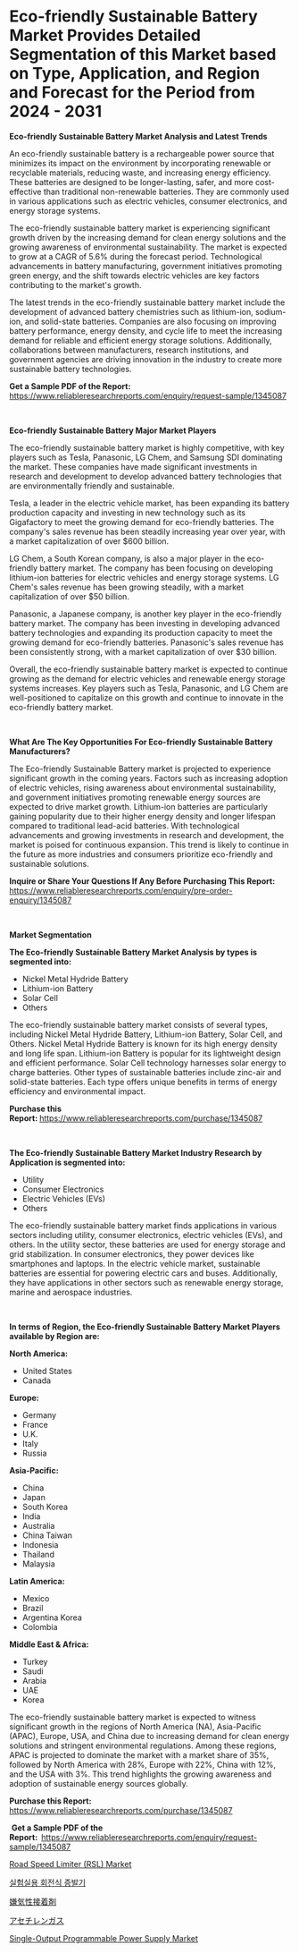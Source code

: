 <p><h1>Eco-friendly Sustainable Battery Market Provides Detailed Segmentation of this Market based on Type, Application, and Region and Forecast for the Period from 2024 - 2031</h1></p><p><strong>Eco-friendly Sustainable Battery Market Analysis and Latest Trends</strong></p>
<p><p>An eco-friendly sustainable battery is a rechargeable power source that minimizes its impact on the environment by incorporating renewable or recyclable materials, reducing waste, and increasing energy efficiency. These batteries are designed to be longer-lasting, safer, and more cost-effective than traditional non-renewable batteries. They are commonly used in various applications such as electric vehicles, consumer electronics, and energy storage systems.</p><p>The eco-friendly sustainable battery market is experiencing significant growth driven by the increasing demand for clean energy solutions and the growing awareness of environmental sustainability. The market is expected to grow at a CAGR of 5.6% during the forecast period. Technological advancements in battery manufacturing, government initiatives promoting green energy, and the shift towards electric vehicles are key factors contributing to the market's growth.</p><p>The latest trends in the eco-friendly sustainable battery market include the development of advanced battery chemistries such as lithium-ion, sodium-ion, and solid-state batteries. Companies are also focusing on improving battery performance, energy density, and cycle life to meet the increasing demand for reliable and efficient energy storage solutions. Additionally, collaborations between manufacturers, research institutions, and government agencies are driving innovation in the industry to create more sustainable battery technologies.</p></p>
<p><strong>Get a Sample PDF of the Report:&nbsp;</strong> <a href="https://www.reliableresearchreports.com/enquiry/request-sample/1345087">https://www.reliableresearchreports.com/enquiry/request-sample/1345087</a></p>
<p>&nbsp;</p>
<p><strong>Eco-friendly Sustainable Battery Major Market Players</strong></p>
<p><p>The eco-friendly sustainable battery market is highly competitive, with key players such as Tesla, Panasonic, LG Chem, and Samsung SDI dominating the market. These companies have made significant investments in research and development to develop advanced battery technologies that are environmentally friendly and sustainable.</p><p>Tesla, a leader in the electric vehicle market, has been expanding its battery production capacity and investing in new technology such as its Gigafactory to meet the growing demand for eco-friendly batteries. The company's sales revenue has been steadily increasing year over year, with a market capitalization of over $600 billion.</p><p>LG Chem, a South Korean company, is also a major player in the eco-friendly battery market. The company has been focusing on developing lithium-ion batteries for electric vehicles and energy storage systems. LG Chem's sales revenue has been growing steadily, with a market capitalization of over $50 billion.</p><p>Panasonic, a Japanese company, is another key player in the eco-friendly battery market. The company has been investing in developing advanced battery technologies and expanding its production capacity to meet the growing demand for eco-friendly batteries. Panasonic's sales revenue has been consistently strong, with a market capitalization of over $30 billion.</p><p>Overall, the eco-friendly sustainable battery market is expected to continue growing as the demand for electric vehicles and renewable energy storage systems increases. Key players such as Tesla, Panasonic, and LG Chem are well-positioned to capitalize on this growth and continue to innovate in the eco-friendly battery market.</p></p>
<p>&nbsp;</p>
<p><strong>What Are The Key Opportunities For Eco-friendly Sustainable Battery Manufacturers?</strong></p>
<p><p>The Eco-friendly Sustainable Battery market is projected to experience significant growth in the coming years. Factors such as increasing adoption of electric vehicles, rising awareness about environmental sustainability, and government initiatives promoting renewable energy sources are expected to drive market growth. Lithium-ion batteries are particularly gaining popularity due to their higher energy density and longer lifespan compared to traditional lead-acid batteries. With technological advancements and growing investments in research and development, the market is poised for continuous expansion. This trend is likely to continue in the future as more industries and consumers prioritize eco-friendly and sustainable solutions.</p></p>
<p><strong>Inquire or Share Your Questions If Any Before Purchasing This Report:</strong> <a href="https://www.reliableresearchreports.com/enquiry/pre-order-enquiry/1345087">https://www.reliableresearchreports.com/enquiry/pre-order-enquiry/1345087</a></p>
<p>&nbsp;</p>
<p><strong>Market Segmentation</strong></p>
<p><strong>The Eco-friendly Sustainable Battery Market Analysis by types is segmented into:</strong></p>
<p><ul><li>Nickel Metal Hydride Battery</li><li>Lithium-ion Battery</li><li>Solar Cell</li><li>Others</li></ul></p>
<p><p>The eco-friendly sustainable battery market consists of several types, including Nickel Metal Hydride Battery, Lithium-ion Battery, Solar Cell, and Others. Nickel Metal Hydride Battery is known for its high energy density and long life span. Lithium-ion Battery is popular for its lightweight design and efficient performance. Solar Cell technology harnesses solar energy to charge batteries. Other types of sustainable batteries include zinc-air and solid-state batteries. Each type offers unique benefits in terms of energy efficiency and environmental impact.</p></p>
<p><strong>Purchase this Report:&nbsp;</strong><a href="https://www.reliableresearchreports.com/purchase/1345087">https://www.reliableresearchreports.com/purchase/1345087</a></p>
<p>&nbsp;</p>
<p><strong>The Eco-friendly Sustainable Battery Market Industry Research by Application is segmented into:</strong></p>
<p><ul><li>Utility</li><li>Consumer Electronics</li><li>Electric Vehicles (EVs)</li><li>Others</li></ul></p>
<p><p>The eco-friendly sustainable battery market finds applications in various sectors including utility, consumer electronics, electric vehicles (EVs), and others. In the utility sector, these batteries are used for energy storage and grid stabilization. In consumer electronics, they power devices like smartphones and laptops. In the electric vehicle market, sustainable batteries are essential for powering electric cars and buses. Additionally, they have applications in other sectors such as renewable energy storage, marine and aerospace industries.</p></p>
<p>&nbsp;</p>
<p><strong>In terms of Region, the Eco-friendly Sustainable Battery Market Players available by Region are:</strong></p>
<p>
    <p> <strong> North America: </strong>
        <ul>
            <li>United States</li>
            <li>Canada</li>
        </ul>
        </p> 
    <p> <strong> Europe: </strong>
        <ul>
            <li>Germany</li>
            <li>France</li>
            <li>U.K.</li>
            <li>Italy</li>
            <li>Russia</li>
        </ul>
        </p> 
    <p> <strong> Asia-Pacific: </strong>
        <ul>
            <li>China</li>
            <li>Japan</li>
            <li>South Korea</li>
            <li>India</li>
            <li>Australia</li>
            <li>China Taiwan</li>
            <li>Indonesia</li>
            <li>Thailand</li>
            <li>Malaysia</li>
        </ul>
        </p> 
    <p> <strong> Latin America: </strong>
        <ul>
            <li>Mexico</li>
            <li>Brazil</li>
            <li>Argentina Korea</li>
            <li>Colombia</li>
        </ul>
        </p> 
    <p> <strong> Middle East & Africa: </strong>
        <ul>
            <li>Turkey</li>
            <li>Saudi</li>
            <li>Arabia</li>
            <li>UAE</li>
            <li>Korea</li>
        </ul>
    </p>
    </p>
<p><p>The eco-friendly sustainable battery market is expected to witness significant growth in the regions of North America (NA), Asia-Pacific (APAC), Europe, USA, and China due to increasing demand for clean energy solutions and stringent environmental regulations. Among these regions, APAC is projected to dominate the market with a market share of 35%, followed by North America with 28%, Europe with 22%, China with 12%, and the USA with 3%. This trend highlights the growing awareness and adoption of sustainable energy sources globally.</p></p>
<p><strong>Purchase this Report: </strong><a href="https://www.reliableresearchreports.com/purchase/1345087">https://www.reliableresearchreports.com/purchase/1345087</a></p>
<p>&nbsp;<strong>Get a Sample PDF of the Report:&nbsp;&nbsp;</strong><a href="https://www.reliableresearchreports.com/enquiry/request-sample/1345087">https://www.reliableresearchreports.com/enquiry/request-sample/1345087</a></p>
<p><strong></strong></p>
<p><p><a href="https://issuu.com/reportprime-2/docs/road-speed-limiter-rsl-market-size-2030.pptx">Road Speed Limiter (RSL) Market</a></p><p><a href="https://github.com/bunxhcci35271755/Market-Research-Report-List-1/blob/main/616925815703.md">실험실용 회전식 증발기</a></p><p><a href="https://github.com/hwbcz413288296/Market-Research-Report-List-1/blob/main/917216516727.md">嫌気性接着剤</a></p><p><a href="https://github.com/efcvopdgkdx128/Market-Research-Report-List-1/blob/main/759737016726.md">アセチレンガス</a></p><p><a href="https://github.com/derrinmiltonellis35gcl/Market-Research-Report-List-2/blob/main/single-output-programmable-power-supply-market.md">Single-Output Programmable Power Supply Market</a></p></p>